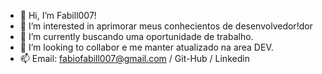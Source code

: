 - 👋 Hi, I’m Fabill007!
- 👀 I’m interested in  aprimorar meus conhecientos de desenvolvedor!dor
- 🌱 I’m currently  buscando uma oportunidade  de trabalho.
- 💞️ I’m looking to collabor e me manter atualizado na area DEV.
- 📫  Email: fabiofabill007@gmail.com  /  Git-Hub  /  Linkedin

<!---
Fabill007/Fabill007 is a ✨ special ✨ repository because its `README.md` (this file) appears on your GitHub profile.
You can click the Preview link to take a look at your changes.
--->
